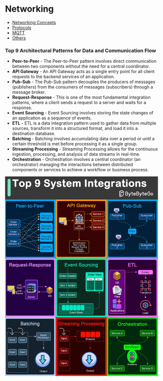 # Networking

- [Networking Concepts](networking-concepts/readme.md)
- [Protocols](protocols/readme.md)
- [MQTT](mqtt/readme.md)
- [Others](others/readme.md)

### Top 9 Architectural Patterns for Data and Communication Flow

- **Peer-to-Peer** - The Peer-to-Peer pattern involves direct communication between two components without the need for a central coordinator.
- **API Gateway** - An API Gateway acts as a single entry point for all client requests to the backend services of an application.
- **Pub-Sub** - The Pub-Sub pattern decouples the producers of messages (publishers) from the consumers of messages (subscribers) through a message broker.
- **Request-Response** - This is one of the most fundamental integration patterns, where a client sends a request to a server and waits for a response.
- **Event Sourcing** - Event Sourcing involves storing the state changes of an application as a sequence of events.
- **ETL** - ETL is a data integration pattern used to gather data from multiple sources, transform it into a structured format, and load it into a destination database.
- **Batching** - Batching involves accumulating data over a period or until a certain threshold is met before processing it as a single group.
- **Streaming Processing** - Streaming Processing allows for the continuous ingestion, processing, and analysis of data streams in real-time.
- **Orchestration** - Orchestration involves a central coordinator (an orchestrator) managing the interactions between distributed components or services to achieve a workflow or business process.

![Top 9 System Integrations](../media/Pasted%20image%2020240705001108.png)
